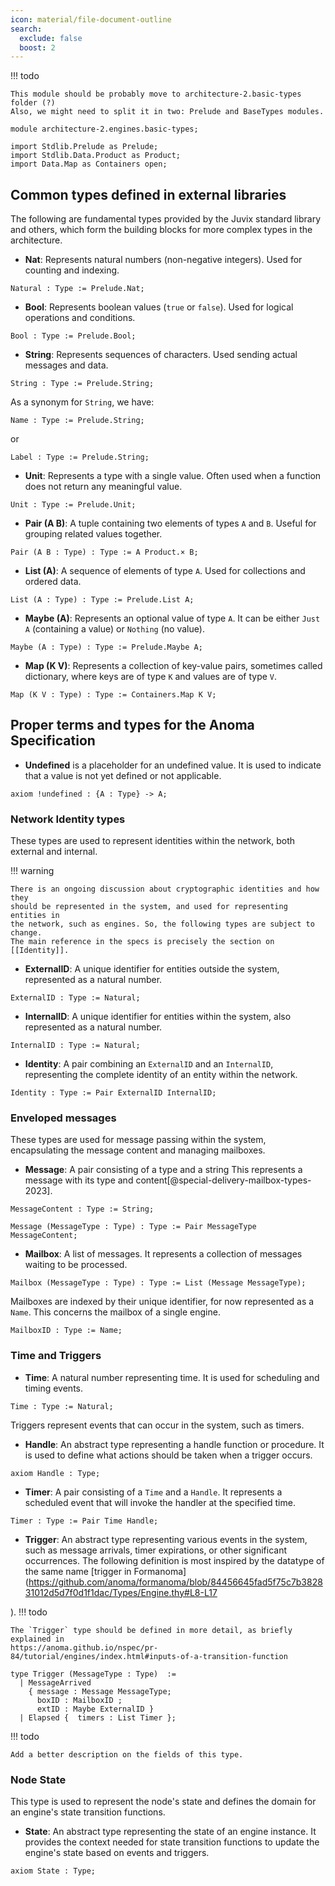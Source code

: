 ```yaml
---
icon: material/file-document-outline
search:
  exclude: false
  boost: 2
---
```


!!! todo

    This module should be probably move to architecture-2.basic-types folder (?)
    Also, we might need to split it in two: Prelude and BaseTypes modules.


```juvix
module architecture-2.engines.basic-types;

import Stdlib.Prelude as Prelude;
import Stdlib.Data.Product as Product;
import Data.Map as Containers open;
```

## Common types defined in external libraries

The following are fundamental types provided by the Juvix standard library and others,
which form the building blocks for more complex types in the architecture.

- **Nat**: Represents natural numbers (non-negative integers). Used for counting
  and indexing.

```juvix
Natural : Type := Prelude.Nat;
```

- **Bool**: Represents boolean values (`true` or `false`). Used for logical
  operations and conditions.

```juvix
Bool : Type := Prelude.Bool;
```

- **String**: Represents sequences of characters. Used sending actual messages
  and data.

```juvix
String : Type := Prelude.String;
```

As a synonym for `String`, we have:

```juvix
Name : Type := Prelude.String;
```

or 

```juvix
Label : Type := Prelude.String;
```

- **Unit**: Represents a type with a single value. Often used when a function
  does not return any meaningful value.

```juvix
Unit : Type := Prelude.Unit;
```

- **Pair (A B)**: A tuple containing two elements of types `A` and `B`. Useful
  for grouping related values together.
  
```juvix
Pair (A B : Type) : Type := A Product.× B;
```
- **List (A)**: A sequence of elements of type `A`. Used for collections and
  ordered data.

```juvix
List (A : Type) : Type := Prelude.List A;
```

- **Maybe (A)**: Represents an optional value of type `A`. It can be either
  `Just A` (containing a value) or `Nothing` (no value).

```juvix
Maybe (A : Type) : Type := Prelude.Maybe A;
```

- **Map (K V)**: Represents a collection of key-value pairs, sometimes called
  dictionary, where keys are of type `K` and values are of type `V`. 

```juvix
Map (K V : Type) : Type := Containers.Map K V;
```

## Proper terms and types for the Anoma Specification

- **Undefined** is a placeholder for an undefined value. It is used to indicate
  that a value is not yet defined or not applicable.

```juvix
axiom !undefined : {A : Type} -> A;
```


### Network Identity types

These types are used to represent identities within the network, both external
and internal. 

!!! warning

    There is an ongoing discussion about cryptographic identities and how they
    should be represented in the system, and used for representing entities in
    the network, such as engines. So, the following types are subject to change.
    The main reference in the specs is precisely the section on [[Identity]].


- **ExternalID**: A unique identifier for entities outside the system,
  represented as a natural number.

```juvix
ExternalID : Type := Natural;
```


- **InternalID**: A unique identifier for entities within the system, also
  represented as a natural number.

```juvix
InternalID : Type := Natural;
```

- **Identity**: A pair combining an `ExternalID` and an `InternalID`,
  representing the complete identity of an entity within the network.

```juvix
Identity : Type := Pair ExternalID InternalID;
```

### Enveloped messages

These types are used for message passing within the system, encapsulating the
message content and managing mailboxes.

- **Message**: A pair consisting of a type and a string This represents a
  message with its type and content[@special-delivery-mailbox-types-2023].

```juvix
MessageContent : Type := String;

Message (MessageType : Type) : Type := Pair MessageType MessageContent;
```

- **Mailbox**: A list of messages. It represents a collection of messages
  waiting to be processed.

```juvix
Mailbox (MessageType : Type) : Type := List (Message MessageType);
```

Mailboxes are indexed by their unique identifier, for
now represented as a `Name`. This concerns the mailbox of a single engine.

```juvix
MailboxID : Type := Name;
```

### Time and Triggers

- **Time**: A natural number representing time. It is used for scheduling and
  timing events.

```juvix
Time : Type := Natural;
```

Triggers represent events that can occur in the system, such as timers.

- **Handle**: An abstract type representing a handle function or procedure. It
  is used to define what actions should be taken when a trigger occurs.

```juvix
axiom Handle : Type;
```

- **Timer**: A pair consisting of a `Time` and a `Handle`. It represents a
  scheduled event that will invoke the handler at the specified time.

```juvix
Timer : Type := Pair Time Handle;
```

- **Trigger**: An abstract type representing various events in the system, such
as message arrivals, timer expirations, or other significant occurrences. The
following definition is most inspired by the datatype of the same name [trigger in Formanoma](https://github.com/anoma/formanoma/blob/84456645fad5f75c7b382831012d5d7f0d1f1dac/Types/Engine.thy#L8-L17

).
!!! todo

    The `Trigger` type should be defined in more detail, as briefly explained in
    https://anoma.github.io/nspec/pr-84/tutorial/engines/index.html#inputs-of-a-transition-function 


```juvix
type Trigger (MessageType : Type)  := 
  | MessageArrived
    { message : Message MessageType;
      boxID : MailboxID ;
      extID : Maybe ExternalID } 
  | Elapsed {  timers : List Timer };
```

!!! todo

    Add a better description on the fields of this type.

### Node State

This type is used to represent the node's state and defines the domain for an
engine's state transition functions.

- **State**: An abstract type representing the state of an engine instance. It
  provides the context needed for state transition functions to update the
  engine's state based on events and triggers.

```juvix
axiom State : Type; 
```
